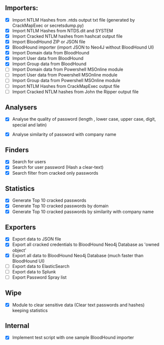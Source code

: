 ## Importers:
* [x] Import NTLM Hashes from .ntds output txt file (generated by CrackMapExec or secretsdump.py)
* [x] Import NTLM Hashes from NTDS.dit and SYSTEM
* [x] Import Cracked NTLM hashes from hashcat output file
* [x] Import BloodHound ZIP or JSON file
* [X] BloodHound importer (import JSON to Neo4J without BloodHound UI)
* [x] Import Domain data from BloodHound
* [x] Import User data from BloodHound
* [x] Import Group data from BloodHound
* [ ] Import Domain data from Powershell MSOnline module
* [ ] Import User data from Powershell MSOnline module
* [ ] Import Group data from Powershell MSOnline module
* [ ] Import NTLM Hashes from CrackMapExec output file 
* [ ] Import Cracked NTLM hashes from John the Ripper output file

## Analysers
* [x] Analyse the quality of password (length , lower case, upper case, digit, special and latin)
* [x] Analyse similarity of password with company name


## Finders
* [x] Search for users
* [x] Search for user password (Hash a clear-text)
* [x] Search filter from cracked only passwords

## Statistics
* [x] Generate Top 10 cracked passwords 
* [x] Generate Top 10 cracked passwords by domain
* [x] Generate Top 10 cracked passwords by similarity with company name

## Exporters
* [x] Export data to JSON file
* [x] Export all cracked credentials to BloodHound Neo4j Database as 'owned object'
* [x] Export all data to BloodHound Neo4j Database (much faster than BloodHound UI)
* [ ] Export data to ElasticSearch
* [ ] Export data to Splunk
* [ ] Export Password Spray list

## Wipe
* [x] Module to clear sensitive data (Clear text passwords and hashes) keeping statistics

## Internal
* [x] Implement test script with one sample BloodHound importer